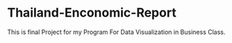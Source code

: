 # Thailand-Enconomic-Report
This is final Project for my Program For Data Visualization in Business Class. 
